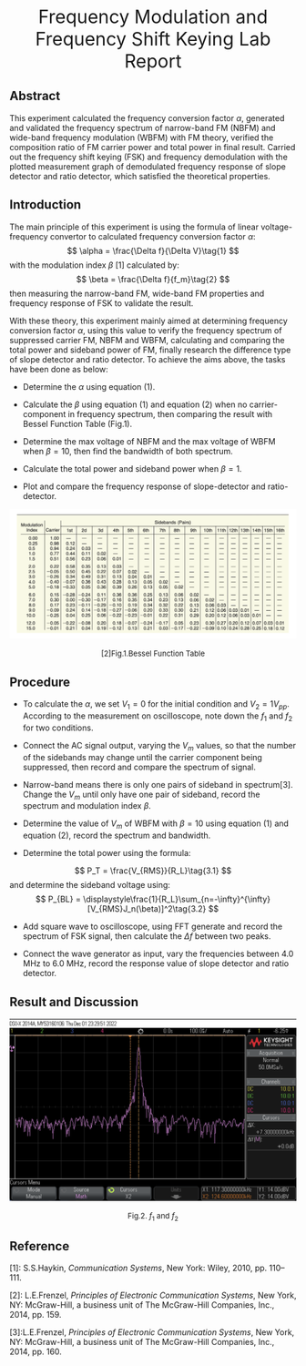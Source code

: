 <div align='center' ><font size ='6'>Frequency  Modulation and Frequency Shift Keying Lab Report</font> </div>


## Abstract 

This experiment calculated the frequency conversion factor $\alpha$, generated and validated the frequency spectrum of narrow-band FM (NBFM) and wide-band frequency modulation (WBFM) with FM theory, verified the composition ratio of FM carrier power and total power in final result. Carried out the frequency shift keying (FSK) and frequency demodulation with the plotted measurement graph of demodulated frequency response of slope detector and ratio detector, which satisfied the theoretical properties.

## Introduction

The main principle of this experiment is using the formula of linear voltage-frequency convertor to calculated frequency conversion factor $\alpha$:
$$
\alpha = \frac{\Delta f}{\Delta V}\tag{1}
$$
with the modulation index $\beta$ [1] calculated by:
$$
\beta = \frac{\Delta f}{f_m}\tag{2}
$$
then measuring the narrow-band FM, wide-band FM properties and frequency response of FSK to validate the result.

With these theory, this experiment mainly aimed at determining frequency conversion factor $\alpha$, using this value to verify the frequency spectrum of suppressed carrier FM, NBFM and WBFM, calculating and comparing the total power and sideband power of FM, finally research the difference type of slope detector and ratio detector. To achieve the aims above, the tasks have been done as below:

- Determine the $\alpha$ using equation (1).

- Calculate the $\beta$ using equation (1) and equation (2) when no carrier-component in frequency spectrum, then comparing the result with Bessel Function Table (Fig.1).


- Determine the max voltage of NBFM and the max voltage of WBFM when $\beta = 10$, then find the bandwidth of both spectrum.

- Calculate the total power and sideband power when $\beta = 1$.

- Plot and compare the frequency response of slope-detector and ratio-detector.


![](image/2022-12-04-22-21-11.png)
<font size=2><center>[2]Fig.1.Bessel Function Table</center></font>

## Procedure 

- To calculate the $\alpha$, we set $V_1 = 0$ for the initial condition and $V_2 = 1 V_{pp}$. According to the measurement on oscilloscope, note down the $f_1$ and $f_2$ for two conditions.

- Connect the AC signal output, varying the $V_m$ values, so that the number of the sidebands may change until the carrier component being suppressed, then record and compare the spectrum of signal.

- Narrow-band means there is only one pairs of sideband in spectrum[3]. Change the $V_m$ until only have one pair of sideband, record the spectrum and modulation index $\beta$.

- Determine the value of $V_m$ of WBFM with $\beta =10$ using equation (1) and equation (2), record the spectrum and bandwidth.

- Determine the total power using the formula:

$$
P_T = \frac{V_{RMS}}{R_L}\tag{3.1}
$$
and determine the sideband voltage using:
$$
P_{BL} = \displaystyle\frac{1}{R_L}\sum_{n=-\infty}^{\infty}[V_{RMS}J_n(\beta)]^2\tag{3.2}
$$

- Add square wave to oscilloscope, using FFT generate and record the spectrum of FSK signal, then calculate the $\Delta f$ between two peaks.

- Connect the wave generator as input, vary the frequencies between 4.0 MHz to 6.0 MHz, record the response value of slope detector and ratio detector.

## Result and Discussion 





![](image/2022-12-04-22-58-03.png)
<font size=2><center>Fig.2. $f_1$ and $f_2$</center></font>

## Reference 

[1]: S.S.Haykin, *Communication Systems*, New York: Wiley, 2010, pp. 110–111. 

[2]: L.E.Frenzel, *Principles of Electronic Communication Systems*, New York, NY: McGraw-Hill, a business unit of The McGraw-Hill Companies, Inc., 2014, pp. 159. 

[3]:L.E.Frenzel, *Principles of Electronic Communication Systems*, New York, NY: McGraw-Hill, a business unit of The McGraw-Hill Companies, Inc., 2014, pp. 160.